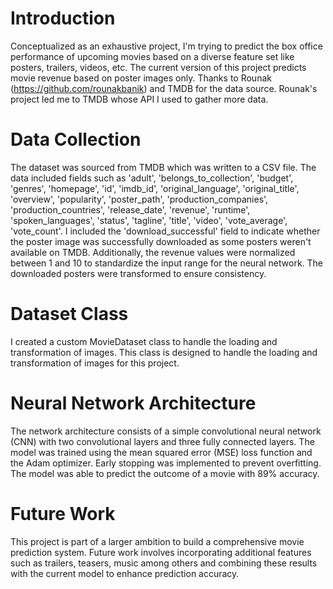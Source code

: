 # Introduction
Conceptualized as an exhaustive project, I'm trying to predict the box office performance of upcoming movies based on a diverse feature set like posters, trailers, videos, etc. The current version of this project predicts movie revenue based on poster images only. Thanks to Rounak (https://github.com/rounakbanik) and TMDB for the data source. Rounak's project led me to TMDB whose API I used to gather more data.

# Data Collection
The dataset was sourced from TMDB which was written to a CSV file. The data included fields such as 'adult', 'belongs_to_collection', 'budget', 'genres', 'homepage', 'id', 'imdb_id', 'original_language', 'original_title', 'overview', 'popularity', 'poster_path', 'production_companies', 'production_countries', 'release_date', 'revenue', 'runtime', 'spoken_languages', 'status', 'tagline', 'title', 'video', 'vote_average', 'vote_count'. I included the 'download_successful' field to indicate whether the poster image was successfully downloaded as some posters weren't available on TMDB. Additionally, the revenue values were normalized between 1 and 10 to standardize the input range for the neural network. The downloaded posters were transformed to ensure consistency.

# Dataset Class
I created a custom MovieDataset class to handle the loading and transformation of images. This class is designed to handle the loading and transformation of images for this project.

# Neural Network Architecture
The network architecture consists of a simple convolutional neural network (CNN) with two convolutional layers and three fully connected layers. The model was trained using the mean squared error (MSE) loss function and the Adam optimizer. Early stopping was implemented to prevent overfitting. The model was able to predict the outcome of a movie with 89% accuracy.

# Future Work
This project is part of a larger ambition to build a comprehensive movie prediction system. Future work involves incorporating additional features such as trailers, teasers, music among others and combining these results with the current model to enhance prediction accuracy.
